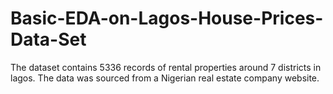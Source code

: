 # Basic-EDA-on-Lagos-House-Prices-Data-Set

The dataset contains 5336 records of rental properties around 7 districts in lagos. The data was sourced from a Nigerian real estate company website.

